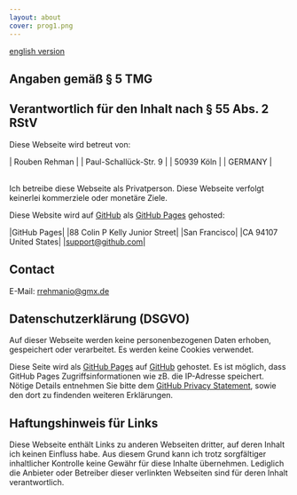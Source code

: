 ```yaml
---
layout: about
cover: prog1.png
---
```

[english version](/imprint-en.html)
## Angaben gemäß § 5 TMG
## Verantwortlich für den Inhalt nach § 55 Abs. 2 RStV

Diese Webseite wird betreut von:

| Rouben Rehman  |
| Paul-Schallück-Str. 9  |
| 50939 Köln  |
| GERMANY |

<br>
Ich betreibe diese Webseite als Privatperson. Diese Webseite verfolgt keinerlei kommerziele oder monetäre Ziele.<br>

Diese Website wird auf [GitHub](https://www.github.com) als [GitHub Pages](https://help.github.com/articles/what-is-github-pages/) gehosted:<br>

|GitHub Pages|
|88 Colin P Kelly Junior Street|
|San Francisco|
|CA 94107 United States|
|support@github.com|

## Contact

E-Mail: rrehmanio@gmx.de

## Datenschutzerklärung (DSGVO)
Auf dieser Webseite werden keine personenbezogenen Daten erhoben, gespeichert oder verarbeitet. Es werden keine Cookies verwendet.

Diese Seite wird als [GitHub Pages](https://help.github.com/articles/what-is-github-pages/) auf [GitHub](https://www.github.com) gehostet. Es ist möglich, dass GitHub Pages Zugriffsinformationen wie zB. die IP-Adresse speichert. Nötige Details entnehmen Sie bitte dem [GitHub Privacy Statement](https://docs.github.com/en/github/site-policy/github-privacy-statement), sowie den dort zu findenden weiteren Erklärungen.

## Haftungshinweis für Links
Diese Webseite enthält Links zu anderen Webseiten dritter, auf deren Inhalt ich keinen Einfluss habe. Aus diesem Grund kann ich trotz sorgfältiger inhaltlicher Kontrolle keine Gewähr für diese Inhalte übernehmen. Lediglich die Anbieter oder Betreiber dieser verlinkten Webseiten sind für deren Inhalt verantwortlich.
